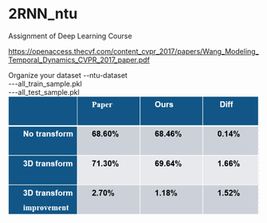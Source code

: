 # 2RNN_ntu
Assignment of Deep Learning Course

https://openaccess.thecvf.com/content_cvpr_2017/papers/Wang_Modeling_Temporal_Dynamics_CVPR_2017_paper.pdf

Organize your dataset
 --ntu-dataset  
   ---all_train_sample.pkl  
   ---all_test_sample.pkl  
   ![image](https://github.com/LY4C49/2RNN_ntu/blob/main/result.png)

